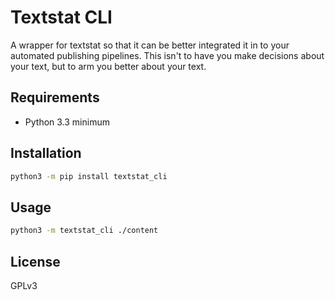 
# Textstat CLI

A wrapper for textstat so that it can be better integrated it in to your automated publishing pipelines. This isn't to have you make decisions about your text, but to arm you better about your text.

## Requirements

* Python 3.3 minimum

## Installation

```bash
python3 -m pip install textstat_cli
```

## Usage

```bash
python3 -m textstat_cli ./content
```

## License

GPLv3
